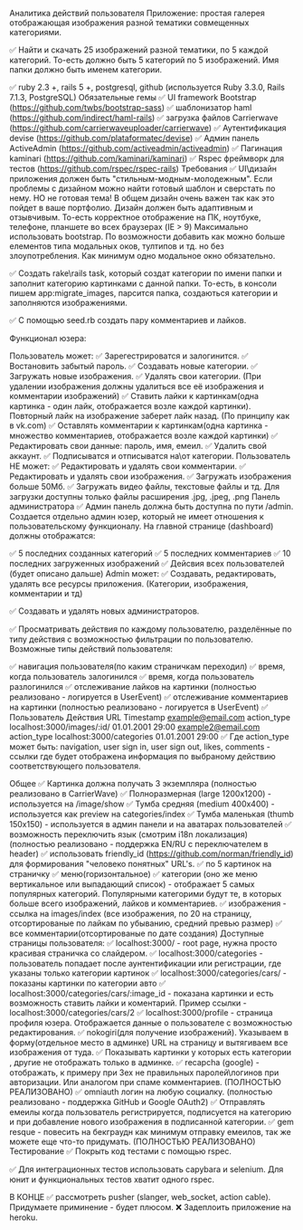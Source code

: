 Аналитика действий пользователя
Приложение: простая галерея отображающая изображения разной тематики совмещенных категориями.

✅ Найти и скачать 25 изображений разной тематики, по 5 каждой категорий. То-есть должно быть 5 категорий по 5 изображений. Имя папки должно быть именем категории.

✅ ruby 2.3 +, rails 5 +, postgresql, github (используется Ruby 3.3.0, Rails 7.1.3, PostgreSQL)
Обязательные гемы
✅ UI framework Bootstrap (https://github.com/twbs/bootstrap-sass)
✅ шаблонизатор haml (https://github.com/indirect/haml-rails)
✅ загрузка файлов Сarrierwave (https://github.com/carrierwaveuploader/carrierwave)
✅ Аутентификация devise (https://github.com/plataformatec/devise)
✅ Админ панель ActiveAdmin (https://github.com/activeadmin/activeadmin)
✅ Пагинация kaminari (https://github.com/kaminari/kaminari)
✅ Rspec фреймворк для тестов (https://github.com/rspec/rspec-rails)
Требования
✅ UI\дизайн приложения должен быть "стильным-модным-молодежным". Если проблемы с дизайном можно найти готовый шаблон и сверстать по нему. НО не готовая тема! В общем дизайн очень важен так как это пойдет в ваше портфолио. Дизайн должен быть адаптивным и отзывчивым. То-есть корректное отображение на ПК, ноутбуке, телефоне, планшете во всех браузерах (IE > 9) Максимально использовать bootstrap. По возможности добавить как можно больше елементов типа модальных оков, тултипов и тд. но без злоупотребления. Как минимум одно модальное окно обязательно.

✅ Создать rake\rails task, который создат категории по имени папки и заполнит категорию картинками с данной папки. То-есть, в консоли пишем app:migrate_images, парсится папка, создаються категории и заполняются изображениями.

✅ С помощью seed.rb создать пару комментариев и лайков.

Функционал юзера:

Пользователь может:
✅ Зарегестрироватся и залогинится.
✅ Востановить забытый пароль.
✅ Создавать новые категории.
✅ Загружать новые изображения.
✅ Удалять свои категории. (При удалении изображения должны удалиться все её изображения и комментарии изображений)
✅ Ставить лайки к картинкам(одна картинка - один лайк, отображается возле каждой картинки). Повторный лайк на изображение заберет лайк назад. (По принципу как в vk.com)
✅ Оставлять комментарии к картинкам(одна картинка - множество комментариев, отображается возле каждой картинки)
✅ Редактировать свои данные: пароль, имя, емеил.
✅ Удалить свой аккаунт.
✅ Подписыватся и отписыватся на\от категории.
Пользователь НЕ может:
✅ Редактировать и удалять свои комментарии.
✅ Редактировать и удалять свои изображения.
✅ Загружать изображения больше 50Мб.
✅ Загружать видео файлы, текстовые файлы и тд. Для загрузки доступны только файлы расширения .jpg, .jpeg, .png
Панель администратора
✅ Админ панель должна быть доступна по пути /admin. Создается отдельно админ юзер, который не имеет отношения к пользовательскому функционалу. На главной странице (dashboard) должны отображатся:

✅ 5 последних созданных категорий
✅ 5 последних комментариев
✅ 10 последних загруженных изображений
✅ Дейсвия всех пользователей (будет описано дальше)
Admin может:
✅ Создавать, редактировать, удалять все ресурсы приложения. (Категории, изображения, комментарии и тд)

✅ Создавать и удалять новых администраторов.

✅ Просматривать действия по каждому пользователю, разделённые по типу действия с возможностью фильтрации по пользователю. Возможные типы действий пользователя:

✅ навигация пользователя(по каким страничкам переходил)
✅ время, когда пользователь залогинился
✅ время, когда пользователь разлогинился
✅ отслеживание лайков на картинки (полностью реализовано - логируется в UserEvent)
✅ отслеживание комментариев на картинки (полностью реализовано - логируется в UserEvent)
✅ Пользователь	Действия	URL	Timestamp
example@email.com	action_type	localhost:3000/images/:id/	01.01.2001 29:00
example2@email.com	action_type	localhost:3000/categories	01.01.2001 29:00
✅ Где action_type может быть: navigation, user sign in, user sign out, likes, comments - ссылки где будет отображена информация по выбраному действию соответствующего пользователя.

Общее
✅ Картинка должна получать 3 экземпляра (полностью реализовано в CarrierWave)
✅ Полноразмерная (large 1200x1200) - используется на /image/show
✅ Тумба средняя (medium 400x400) - используется как preview на categories/index
✅ Тумба маленькая (thumb 150x150) - используется в админ панели и на аватарах пользователей
✅ возможность переключить язык (смотрим i18n локализация) (полностью реализовано - поддержка EN/RU с переключателем в header)
✅ использовать friendly_id (https://github.com/norman/friendly_id) для формирования "человеко понятных" URL's.
✅ по 5 картинок на страничку
✅ меню(горизонтальное)
✅ категории (оно же меню вертикальное или выпадающий список) - отображает 5 самых популярных категорий. Популярными категорими будут те, в которых больше всего изображений, лайков и комментариев.
✅ изображения - ссылка на images/index (все изображения, по 20 на страницу, отсортированые по лайкам по убыванию, средний превью размер)
✅ все комментарии(отсортированые по дате создания)
Доступные страницы пользователя:
✅ localhost:3000/ - root page, нужна просто красивая страничка со слайдером.
✅ localhost:3000/categories - пользователь попадает после аунтентификации или регистрации, где указаны только категории картинок
✅ localhost:3000/categories/cars/ - показаны картинки по категории авто
✅ localhost:3000/categories/cars/:image_id - показана картинки и есть возможность ставить лайки и коментарий. Пример ссылки - localhost:3000/categories/cars/2
✅ localhost:3000/profile - страница профиля юзера. Отображается данные о пользователе с возможностью редактирования.
✅ nokogiri(для получение изображений). Указываем в форму(отдельное место в админке) URL на страницу и вытягиваем все изображения от туда.
✅ Показывать картинки у которых есть категории , другие не отображать только в админке.
✅ recapcha (google) - отображать, к примеру при 3ех не правильных паролей\логинов при авторизации. Или аналогом при спаме комментариев. (ПОЛНОСТЬЮ РЕАЛИЗОВАНО)
✅ omniauth логин на любую социалку. (полностью реализовано - поддержка GitHub и Google OAuth2)
✅ Отправлять емеилы когда пользователь регистрируется, подписуется на категорию и при добавление нового изображения в подписанной категории.
✅ gem resque - повесить на бекграудн как минимум отправку емеилов, так же можете еще что-то придумать. (ПОЛНОСТЬЮ РЕАЛИЗОВАНО)
Тестирование
✅ Покрыть код тестами с помощью rspec.

✅ Для интеграционных тестов использовать capybara и selenium. Для юнит и функциональных тестов хватит одного rspec.

В КОНЦЕ
✅ рассмотреть pusher (slanger, web_socket, action cable). Придумаете приминение - будет плюсом.
❌ Задеплоить приложение на heroku.